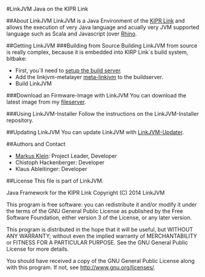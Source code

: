 #LinkJVM 
Java on the KIPR Link


##About LinkJVM
LinkJVM is a Java Environment of the [KIPR Link](http://www.kipr.org/products/link/) and allows the execution of very Java language and acually very JVM supported language such as Scala and Javascript (over [Rhino](https://developer.mozilla.org/en/docs/Rhino).

##Getting LinkJVM
###Building from Source
Building LinkJVM from source is really complex, because it is embedded into KIRP Link´s build system, bitbake:

+ First, you´ll need to [setup the build server](http://bmcdorman.github.io/link/2013/06/13/build-server.html).
+ Add the linkjvm-metalayer [meta-linkjvm](https://github.com/LinkJVM/meta-linkjvm) to the buildserver.
+ Build LinkJVM 

###Download an Firmware-Image with LinkJVM
You can download the latest image from my [fileserver](http://files.mklein.co.at/LinkJVM).

###Using LinkJVM-Installer
Follow the instructions on the LinkJVM-Installer repository.

##Updating LinkJVM
You can update LinkJVM with [LinkJVM-Updater](https://github.com/LinkJVM/LinkJVM-Updater.git).

##Authors and Contact
+ [Markus Klein](https://github.com/kleiinnn): Project Leader, Developer 
+ Chistoph Hackenberger: Developer
+ Klaus Ableitinger: Developer

##License 
This file is part of LinkJVM.

Java Framework for the KIPR Link
Copyright (C) 2014 LinkJVM

This program is free software: you can redistribute it and/or modify
it under the terms of the GNU General Public License as published by
the Free Software Foundation, either version 3 of the License, or
any later version.
 
This program is distributed in the hope that it will be useful,
but WITHOUT ANY WARRANTY; without even the implied warranty of
MERCHANTABILITY or FITNESS FOR A PARTICULAR PURPOSE. See the
GNU General Public License for more details.

You should have received a copy of the GNU General Public License
along with this program. If not, see <http://www.gnu.org/licenses/>.

